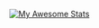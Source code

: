 [![My Awesome Stats](https://awesome-github-stats.azurewebsites.net/user-stats/jusoaresg?cardType=level&theme=tokyonight&Border=DD272700)](https://git.io/awesome-stats-card)


